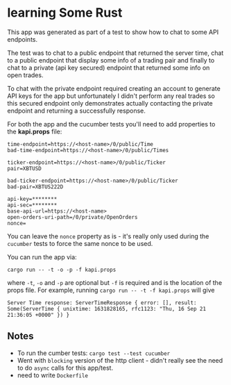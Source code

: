 # learning Some Rust

This app was generated as part of a test to show how to chat to some API endpoints.

The test was to chat to a public endpoint that returned the server time, chat to a public endpoint that display some info of a trading pair and finally to chat to a private (api key secured) endpoint that returned some info on open trades.

To chat with the private endpoint required creating an account to generate API keys for the app but unfortunately I didn't perform any real trades so this secured endpoint only demonstrates actually contacting the private endpoint and returning a successfully response.


For both the app and the cucumber tests you'll need to add properties to the **kapi.props** file:
```
time-endpoint=https://<host-name>/0/public/Time
bad-time-endpoint=https://<host-name>/0/public/Times

ticker-endpoint=https://<host-name>/0/public/Ticker
pair=XBTUSD

bad-ticker-endpoint=https://<host-name>/0/public/Ticker
bad-pair=XBTUS222D

api-key=********
api-sec=********
base-api-url=https://<host-name>
open-orders-uri-path=/0/private/OpenOrders
nonce=
```

You can leave the `nonce` property as is - it's really only used during the `cucumber` tests to force the same nonce to be used.

You can run the app via:
```
cargo run -- -t -o -p -f kapi.props 
```
where `-t`, `-o` and `-p` are optional but `-f` is required and is the location of the props file.
For example, running `cargo run -- -t -f kapi.props` will give
```
Server Time response: ServerTimeResponse { error: [], result: Some(ServerTime { unixtime: 1631828165, rfc1123: "Thu, 16 Sep 21 21:36:05 +0000" }) }

```

## Notes
- To run the cumber tests: `cargo test --test cucumber`
- Went with `blocking` version of the http client - didn't really see the need to do `async` calls for this app/test.
- need to write `Dockerfile`